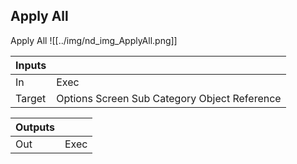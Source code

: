 ## Apply All
Apply All
![[../img/nd_img_ApplyAll.png]]

|Inputs||
|--|--|
| In | Exec |
| Target | Options Screen Sub Category Object Reference |

|Outputs||
|--|--|
| Out | Exec |

